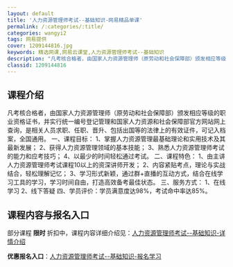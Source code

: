 ```yaml
---
layout: default
title: '人力资源管理师考试--基础知识-网易精品单课'
permalink: /:categories/:title/
categories: wangyi2
tags: 网易提供
cover: 1209144816.jpg
keywords: 精选网课,网易云课堂,人力资源管理师考试--基础知识
description: "凡考核合格者，由国家人力资源管理师（原劳动和社会保障部）颁发相应等级的职业资格证书，并实行统一编号登记管理和国家人力资源和社会保障部官方网站网上查询，是相关人员求职、任职、晋升、包括出国等的"
classid: 1209144816
---
```


## 课程介绍

凡考核合格者，由国家人力资源管理师（原劳动和社会保障部）颁发相应等级的职业资格证书，并实行统一编号登记管理和国家人力资源和社会保障部官方网站网上查询，是相关人员求职、任职、晋升、包括出国等的法律上的有效证件，可记入档案，全国通用。
一、课程目标：
1、掌握人力资源管理最基础理论和实用技术及其最新发展；
2、获得人力资源管理领域的基本技能；
3、熟悉人力资源管理师考试的能力和应考技巧；
4、以最少的时间轻松通过考试。
二、课程特色：
1、由主讲人力资源管理师考试课程10以上的资深讲师开发；
2、内容紧贴考点，理论与实战结合，轻松理解记忆；
3、学习形式新颖，通过群+直播的互动方式，结合在线学习工具的学习，学习时间自由，打造高效备考最佳状态。
三、服务方式：
1、在线学习
2、线下答疑
四、学员评价：学员满意度达98%，考试命中率达85%。

## 课程内容与报名入口

部分课程 **限时** 折扣中，课程内容详细介绍见：[人力资源管理师考试--基础知识-详情介绍](https://study.163.com/course/introduction/1209144816.htm?share=1&shareId=1025206652&utm_campaign=share&utm_medium=iphoneShare&utm_source=&utm_u=1025206652)

**优惠报名入口**：[人力资源管理师考试--基础知识-报名学习](https://study.163.com/course/introduction/1209144816.htm?share=1&shareId=1025206652&utm_campaign=share&utm_medium=iphoneShare&utm_source=&utm_u=1025206652)

